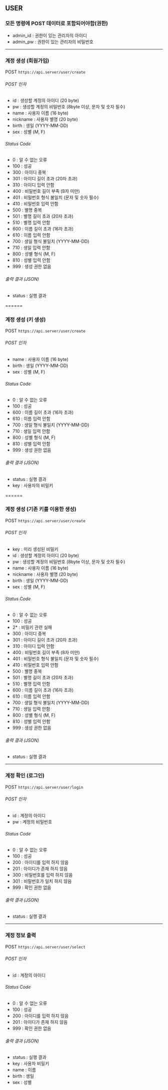 ## USER

### 모든 명령에 POST 데이터로 포함되어야함(권한)
* admin_id : 권한이 있는 관리자의 아이디
* admin_pw : 권한이 있는 관리자의 비밀번호

------

### 계정 생성 (회원가입)
POST ` https://api.server/user/create `

###### POST 인자
* id : 생성할 계정의 아이디 (20 byte)
* pw : 생성할 계정의 비밀번호 (8byte 이상, 문자 및 숫자 필수)
* name : 사용자 이름 (16 byte)
* nickname : 사용자 별명 (20 byte)
* birth : 생일 (YYYY-MM-DD)
* sex : 성별 (M, F)

###### Status Code
* 0 : 알 수 없는 오류
* 100 : 성공
* 300 : 아이디 중복
* 301 : 아이디 길이 초과 (20자 초과)
* 310 : 아이디 입력 안함
* 400 : 비밀번호 길이 부족 (8자 미만)
* 401 : 비밀번호 형식 불일치 (문자 및 숫자 필수)
* 410 : 비밀번호 입력 안함
* 500 : 별명 중복
* 501 : 별명 길이 초과 (20자 초과)
* 510 : 별명 입력 안함
* 600 : 이름 길이 초과 (16자 초과)
* 610 : 이름 입력 안함
* 700 : 생일 형식 불일치 (YYYY-MM-DD)
* 710 : 생일 입력 안함
* 800 : 성별 형식 (M, F)
* 810 : 성별 입력 안함
* 999 : 생성 권한 없음

###### 출력 결과 (JSON)
* status : 실행 결과

======

### 계정 생성 (키 생성)
POST ` https://api.server/user/create `

###### POST 인자
* name : 사용자 이름 (16 byte)
* birth : 생일 (YYYY-MM-DD)
* sex : 성별 (M, F)

###### Status Code
* 0 : 알 수 없는 오류
* 100 : 성공
* 600 : 이름 길이 초과 (16자 초과)
* 610 : 이름 입력 안함
* 700 : 생일 형식 불일치 (YYYY-MM-DD)
* 710 : 생일 입력 안함
* 800 : 성별 형식 (M, F)
* 810 : 성별 입력 안함
* 999 : 생성 권한 없음

###### 출력 결과 (JSON)
* status : 실행 결과
* key : 사용자의 비밀키

======

### 계정 생성 (기존 키를 이용한 생성)
POST ` https://api.server/user/create `

###### POST 인자
* key : 미리 생성된 비밀키
* id : 생성할 계정의 아이디 (20 byte)
* pw : 생성할 계정의 비밀번호 (8byte 이상, 문자 및 숫자 필수)
* name : 사용자 이름 (16 byte)
* nickname : 사용자 별명 (20 byte)
* birth : 생일 (YYYY-MM-DD)
* sex : 성별 (M, F)

###### Status Code
* 0 : 알 수 없는 오류
* 100 : 성공
* 2* : 비밀키 관련 실패
* 300 : 아이디 중복
* 301 : 아이디 길이 초과 (20자 초과)
* 310 : 아이디 입력 안함
* 400 : 비밀번호 길이 부족 (8자 미만)
* 401 : 비밀번호 형식 불일치 (문자 및 숫자 필수)
* 410 : 비밀번호 입력 안함
* 500 : 별명 중복
* 501 : 별명 길이 초과 (20자 초과)
* 510 : 별명 입력 안함
* 600 : 이름 길이 초과 (16자 초과)
* 610 : 이름 입력 안함
* 700 : 생일 형식 불일치 (YYYY-MM-DD)
* 710 : 생일 입력 안함
* 800 : 성별 형식 (M, F)
* 810 : 성별 입력 안함
* 999 : 생성 권한 없음

###### 출력 결과 (JSON)
* status : 실행 결과

------

### 계정 확인 (로그인)
POST ` https://api.server/user/login `

###### POST 인자
* id : 계정의 아이디
* pw : 계정의 비밀번호

###### Status Code
* 0 : 알 수 없는 오류
* 100 : 성공
* 200 : 아이디를 입력 하지 않음
* 201 : 아이디가 존재 하지 않음
* 300 : 비밀번호를 입력 하지 않음
* 301 : 비밀번호가 일치 하지 않음
* 999 : 확인 권한 없음

###### 출력 결과 (JSON)
* status : 실행 결과

------

### 계정 정보 출력
POST ` https://api.server/user/select `

###### POST 인자
* id : 계정의 아이디

###### Status Code
* 0 : 알 수 없는 오류
* 100 : 성공
* 200 : 아이디를 입력 하지 않음
* 201 : 아이디가 존재 하지 않음
* 999 : 확인 권한 없음

###### 출력 결과 (JSON)
* status : 실행 결과
* key : 사용자 비밀키
* name : 이름
* birth : 생일
* sex : 성별

